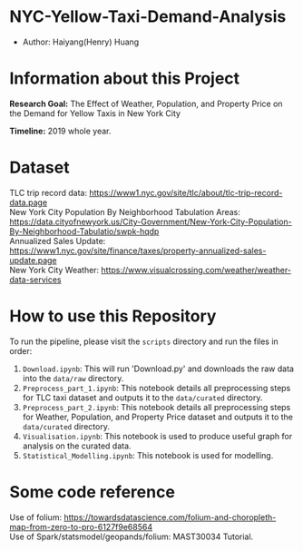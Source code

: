 # NYC-Yellow-Taxi-Demand-Analysis
- Author: Haiyang(Henry) Huang


# Information about this Project

**Research Goal:** The Effect of Weather, Population, and Property Price on the Demand for Yellow Taxis in New York City

**Timeline:** 2019 whole year.

# Dataset

TLC trip record data: https://www1.nyc.gov/site/tlc/about/tlc-trip-record-data.page <br />
New York City Population By Neighborhood Tabulation Areas: https://data.cityofnewyork.us/City-Government/New-York-City-Population-By-Neighborhood-Tabulatio/swpk-hqdp <br />
Annualized Sales Update: https://www1.nyc.gov/site/finance/taxes/property-annualized-sales-update.page <br />
New York City Weather: https://www.visualcrossing.com/weather/weather-data-services <br />

# How to use this Repository

To run the pipeline, please visit the `scripts` directory and run the files in order:
1. `Download.ipynb`: This will run 'Download.py' and downloads the raw data into the `data/raw` directory.
2. `Preprocess_part_1.ipynb`: This notebook details all preprocessing steps for TLC taxi dataset and outputs it to the `data/curated` directory.
3. `Preprocess_part_2.ipynb`: This notebook details all preprocessing steps for Weather, Population, and Property Price dataset and outputs it to the `data/curated` directory.
4. `Visualisation.ipynb`: This notebook is used to produce useful graph for analysis on the curated data.
5. `Statistical_Modelling.ipynb`: This notebook is used for modelling.

# Some code reference
Use of folium: https://towardsdatascience.com/folium-and-choropleth-map-from-zero-to-pro-6127f9e68564 <br />
Use of Spark/statsmodel/geopands/folium: MAST30034 Tutorial.

